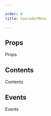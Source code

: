 ```yaml
---

order: 0
title: CascaderMenu

---
```

 
## Props
 
Props
 
## Contents
 
Contents
 
## Events
 
Events
 
